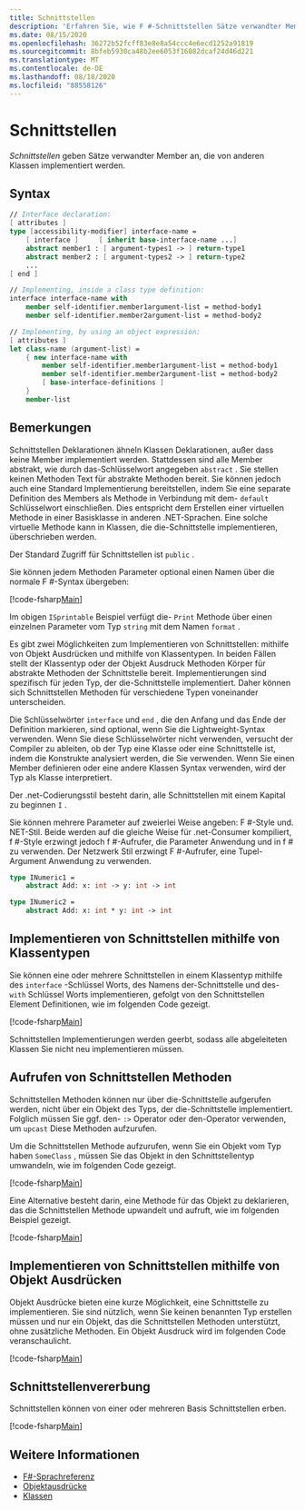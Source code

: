 ```yaml
---
title: Schnittstellen
description: 'Erfahren Sie, wie F #-Schnittstellen Sätze verwandter Member angeben, die von anderen Klassen implementiert werden.'
ms.date: 08/15/2020
ms.openlocfilehash: 36272b52fcff83e8e8a54ccc4e6ecd1252a91819
ms.sourcegitcommit: 8bfeb5930ca48b2ee6053f16082dcaf24d46d221
ms.translationtype: MT
ms.contentlocale: de-DE
ms.lasthandoff: 08/18/2020
ms.locfileid: "88558126"
---
```

# <a name="interfaces"></a>Schnittstellen

*Schnittstellen* geben Sätze verwandter Member an, die von anderen Klassen implementiert werden.

## <a name="syntax"></a>Syntax

```fsharp
// Interface declaration:
[ attributes ]
type [accessibility-modifier] interface-name =
    [ interface ]     [ inherit base-interface-name ...]
    abstract member1 : [ argument-types1 -> ] return-type1
    abstract member2 : [ argument-types2 -> ] return-type2
    ...
[ end ]

// Implementing, inside a class type definition:
interface interface-name with
    member self-identifier.member1argument-list = method-body1
    member self-identifier.member2argument-list = method-body2

// Implementing, by using an object expression:
[ attributes ]
let class-name (argument-list) =
    { new interface-name with
        member self-identifier.member1argument-list = method-body1
        member self-identifier.member2argument-list = method-body2
        [ base-interface-definitions ]
    }
    member-list
```

## <a name="remarks"></a>Bemerkungen

Schnittstellen Deklarationen ähneln Klassen Deklarationen, außer dass keine Member implementiert werden. Stattdessen sind alle Member abstrakt, wie durch das-Schlüsselwort angegeben `abstract` . Sie stellen keinen Methoden Text für abstrakte Methoden bereit. Sie können jedoch auch eine Standard Implementierung bereitstellen, indem Sie eine separate Definition des Members als Methode in Verbindung mit dem- `default` Schlüsselwort einschließen. Dies entspricht dem Erstellen einer virtuellen Methode in einer Basisklasse in anderen .NET-Sprachen. Eine solche virtuelle Methode kann in Klassen, die die-Schnittstelle implementieren, überschrieben werden.

Der Standard Zugriff für Schnittstellen ist `public` .

Sie können jedem Methoden Parameter optional einen Namen über die normale F #-Syntax übergeben:

[!code-fsharp[Main](~/samples/snippets/fsharp/lang-ref-1/snippet24032.fs)]

Im obigen `ISprintable` Beispiel verfügt die- `Print` Methode über einen einzelnen Parameter vom Typ `string` mit dem Namen `format` .

Es gibt zwei Möglichkeiten zum Implementieren von Schnittstellen: mithilfe von Objekt Ausdrücken und mithilfe von Klassentypen. In beiden Fällen stellt der Klassentyp oder der Objekt Ausdruck Methoden Körper für abstrakte Methoden der Schnittstelle bereit. Implementierungen sind spezifisch für jeden Typ, der die-Schnittstelle implementiert. Daher können sich Schnittstellen Methoden für verschiedene Typen voneinander unterscheiden.

Die Schlüsselwörter `interface` und `end` , die den Anfang und das Ende der Definition markieren, sind optional, wenn Sie die Lightweight-Syntax verwenden. Wenn Sie diese Schlüsselwörter nicht verwenden, versucht der Compiler zu ableiten, ob der Typ eine Klasse oder eine Schnittstelle ist, indem die Konstrukte analysiert werden, die Sie verwenden. Wenn Sie einen Member definieren oder eine andere Klassen Syntax verwenden, wird der Typ als Klasse interpretiert.

Der .net-Codierungsstil besteht darin, alle Schnittstellen mit einem Kapital zu beginnen `I` .

Sie können mehrere Parameter auf zweierlei Weise angeben: F #-Style und. NET-Stil. Beide werden auf die gleiche Weise für .net-Consumer kompiliert, f #-Style erzwingt jedoch f #-Aufrufer, die Parameter Anwendung und in f # zu verwenden. Der Netzwerk Stil erzwingt F #-Aufrufer, eine Tupel-Argument Anwendung zu verwenden.

```fsharp
type INumeric1 =
    abstract Add: x: int -> y: int -> int

type INumeric2 =
    abstract Add: x: int * y: int -> int
```

## <a name="implementing-interfaces-by-using-class-types"></a>Implementieren von Schnittstellen mithilfe von Klassentypen

Sie können eine oder mehrere Schnittstellen in einem Klassentyp mithilfe des `interface` -Schlüssel Worts, des Namens der-Schnittstelle und des- `with` Schlüssel Worts implementieren, gefolgt von den Schnittstellen Element Definitionen, wie im folgenden Code gezeigt.

[!code-fsharp[Main](~/samples/snippets/fsharp/lang-ref-1/snippet2801.fs)]

Schnittstellen Implementierungen werden geerbt, sodass alle abgeleiteten Klassen Sie nicht neu implementieren müssen.

## <a name="calling-interface-methods"></a>Aufrufen von Schnittstellen Methoden

Schnittstellen Methoden können nur über die-Schnittstelle aufgerufen werden, nicht über ein Objekt des Typs, der die-Schnittstelle implementiert. Folglich müssen Sie ggf. den- `:>` Operator oder den-Operator verwenden, um `upcast` Diese Methoden aufzurufen.

Um die Schnittstellen Methode aufzurufen, wenn Sie ein Objekt vom Typ haben `SomeClass` , müssen Sie das Objekt in den Schnittstellentyp umwandeln, wie im folgenden Code gezeigt.

[!code-fsharp[Main](~/samples/snippets/fsharp/lang-ref-1/snippet2802.fs)]

Eine Alternative besteht darin, eine Methode für das Objekt zu deklarieren, das die Schnittstellen Methode upwandelt und aufruft, wie im folgenden Beispiel gezeigt.

[!code-fsharp[Main](~/samples/snippets/fsharp/lang-ref-1/snippet2803.fs)]

## <a name="implementing-interfaces-by-using-object-expressions"></a>Implementieren von Schnittstellen mithilfe von Objekt Ausdrücken

Objekt Ausdrücke bieten eine kurze Möglichkeit, eine Schnittstelle zu implementieren. Sie sind nützlich, wenn Sie keinen benannten Typ erstellen müssen und nur ein Objekt, das die Schnittstellen Methoden unterstützt, ohne zusätzliche Methoden. Ein Objekt Ausdruck wird im folgenden Code veranschaulicht.

[!code-fsharp[Main](~/samples/snippets/fsharp/lang-ref-1/snippet2804.fs)]

## <a name="interface-inheritance"></a>Schnittstellenvererbung

Schnittstellen können von einer oder mehreren Basis Schnittstellen erben.

[!code-fsharp[Main](~/samples/snippets/fsharp/lang-ref-1/snippet2805.fs)]

## <a name="see-also"></a>Weitere Informationen

- [F#-Sprachreferenz](index.md)
- [Objektausdrücke](object-expressions.md)
- [Klassen](classes.md)
